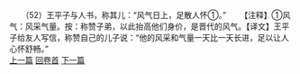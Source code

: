 　　（52）王平子与人书，称其儿：“风气日上，足散人怀①。”
　　【注释】①风气：风采气量。按：称赞子弟，以此抬高他们身价，是晋代的风气。【译文】王平子给友人写信，称赞自己的儿子说：“他的风采和气量一天比一天长进，足以让人心怀舒畅。”
<br>[上一篇](08_051) [回卷首](08_000) [下一篇](08_053)
